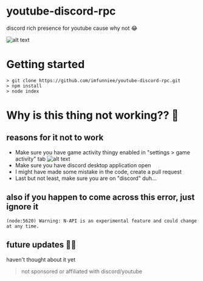 # youtube-discord-rpc
discord rich presence for youtube cause why not 😂

![alt text](https://i.imgur.com/sXzaRfI.png)

# Getting started
``` 
> git clone https://github.com/imfunniee/youtube-discord-rpc.git
> npm install
> node index
```
# Why is this thing not working?? 🤔
## reasons for it not to work
- Make sure you have game activity thingy enabled in "settings > game activity" tab
![alt text](https://i.imgur.com/gKCMmy4.png)
- Make sure you have discord desktop application open
- I might have made some mistake in the code, create a pull request
- Last but not least, make sure you are on "discord" duh...

## also if you happen to come across this error, just ignore it
```(node:5620) Warning: N-API is an experimental feature and could change at any time.```

## future updates 🤷‍♀️
haven't thought about it yet

> not sponsored or affiliated with discord/youtube
